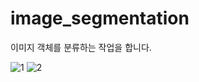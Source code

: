 # image_segmentation

이미지 객체를 분류하는 작업을 합니다.

![1](https://github.com/dontempty/image_segmentation/assets/155451345/e44bd3e7-2ec6-408b-a837-7d21ab0cdff7)
![2](https://github.com/dontempty/image_segmentation/assets/155451345/e5fe1c31-32aa-41b5-8d87-f28c81334e8c)
